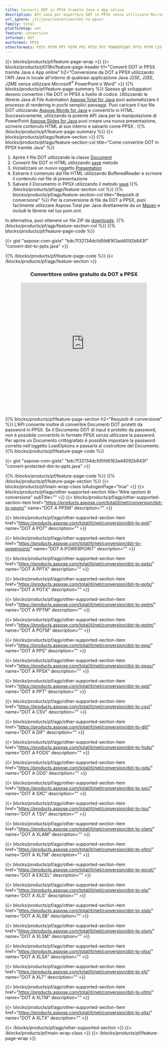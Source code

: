 ```yaml
---
title: Converti DOT in PPSX tramite Java o App online
description: API Java per esportare DOT in PPSX senza utilizzare Microsoft Word o PowerPoint o in linea. Prova rapidamente il convertitore online gratuito da POT a CSV prima di integrare il codice. o con il convertitore online gratuito
url_ignore: /it/java/conversion/dot-to-ppsx/
family: total
platformtag: net
feature: conversion
informat: DOT
outformat: PPSX
otherformats: POTX PPSM PPT POTM PPS PPSX POT POWERPOINT PPTX PPTM CSV DIF FODS ODS SXC TSV XLAM XLTM EXCEL XLS XLSB XLSM XLSX XLT XLTM XLTX
---
```

{{< blocks/products/pf/feature-page-wrap >}}
{{< blocks/products/pf/i18n/feature-page-header h1="Converti DOT in PPSX tramite Java o App online" h2="Conversione da DOT a PPSX utilizzando l'API Java in locale all'interno di qualsiasi applicazione Java J2SE, J2EE, J2ME senza utilizzare Microsoft<sup>&reg;</sup> PowerPoint o Word" >}}
{{% blocks/products/pf/feature-page-summary %}}
Spesso gli sviluppatori devono convertire i file DOT in PPSX a livello di codice. Utilizzando le librerie Java di File Automation [Aspose.Total for Java](https://products.aspose.com/total/java/) puoi automatizzare il processo di rendering in pochi semplici passaggi. Puoi caricare il tuo file DOT utilizzando [Aspose.Words for Java](https://products.aspose.com/words/java/) e convertirlo in HTML. Successivamente, utilizzando la potente API Java per la manipolazione di PowerPoint [Aspose.Slides for Java](https://products.aspose.com/slides/java/) puoi creare una nuova presentazione, scrivere contenuto HTML al suo interno e salvarlo come PPSX .
{{% /blocks/products/pf/feature-page-summary  %}}
{{< blocks/products/pf/agp/feature-section >}}
{{% blocks/products/pf/agp/feature-section-col title="Come convertire DOT in PPSX tramite Java" %}}
1. Aprire il file DOT utilizzando la classe [Document](https://apiference.aspose.com/words/java/com.aspose.words/Document)
2. Converti file DOT in HTML utilizzando [save](https://apiference.aspose.com/words/java/com.aspose.words/Document#save(java.lang.String,com.aspose.words.SaveOptions)) metodo
3. Inizializzare un nuovo oggetto [Presentation](https://apiference.aspose.com/slides/java/com.aspose.slides/Presentation)
5. Estrarre il contenuto dal file HTML utilizzando BufferedReader e scrivere il contenuto nel file di presentazione
6. Salvare il Documento in PPSX utilizzando il metodo [save](https://apiference.aspose.com/slides/java/com.aspose.slides/Presentation#save-java.io.OutputStream-int-)
{{% /blocks/products/pf/agp/feature-section-col %}}
{{% blocks/products/pf/agp/feature-section-col title="Requisiti di conversione" %}}
Per la conversione di file da DOT a PPSX, puoi facilmente utilizzare Aspose.Total per Java direttamente da un [Maven](https://releases.aspose.com/total/java/) e includi le librerie nel tuo pom.xml.

In alternativa, puoi ottenere un file ZIP da [downloads](https://releases.aspose.com/total/java).
{{% /blocks/products/pf/agp/feature-section-col %}}
{{% blocks/products/pf/feature-page-code %}}

{{< gist "aspose-com-gists" "bdc7f32134dcfd5fd6163ad4092b843f" "convert-dot-to-pptx.java" >}}


{{% /blocks/products/pf/feature-page-code %}}
{{< /blocks/products/pf/agp/feature-section >}}
<div class="container-fluid agp-content bg-white aboutfile box-1 vh100 section nopbtm">
<div class=container>
<div class=row>
<div class="demobox tc col-md-12 padding-0" align="center">

<h3>Convertitore online gratuito da DOT a PPSX</h3>

<iframe style="border: none; height: 426px;" scrolling="no" src="https://total-conversion-app-65z5r2lp.qa.k8s.dynabic.com/?to=ppsx&from=dot" id="child-iframe" width="80%"></iframe>

</div></div>
</div></div>
{{% blocks/products/pf/feature-page-section  h2="Requisiti di conversione" %}}
L'API consente inoltre di convertire Documenti DOT protetti da password in PPSX. Se il Documento DOT di input è protetto da password, non è possibile convertirlo in formato PPSX senza utilizzare la password. Per aprire un Documento crittografato è possibile impostare la password corretta nell'oggetto LoadOptions e passarla al costruttore del Documento.  
{{% blocks/products/pf/feature-page-code %}}

{{< gist "aspose-com-gists" "bdc7f32134dcfd5fd6163ad4092b843f" "convert-protected-dot-to-pptx.java" >}}

{{% /blocks/products/pf/feature-page-code  %}}
{{% /blocks/products/pf/feature-page-section %}}
{{< blocks/products/pf/main-wrap-class isAutogenPage="true" >}}
{{< blocks/products/pf/agp/other-supported-section title="Altre opzioni di conversione" subTitle="" >}}
{{< blocks/products/pf/agp/other-supported-section-item href="https://products.aspose.com/total/it/net/conversion/dot-to-ppsm/" name="DOT A PPSM" description="" >}}

{{< blocks/products/pf/agp/other-supported-section-item href="https://products.aspose.com/total/it/net/conversion/dot-to-pot/" name="DOT A POT" description="" >}}

{{< blocks/products/pf/agp/other-supported-section-item href="https://products.aspose.com/total/it/net/conversion/dot-to-powerpoint/" name="DOT A POWERPOINT" description="" >}}

{{< blocks/products/pf/agp/other-supported-section-item href="https://products.aspose.com/total/it/net/conversion/dot-to-pptx/" name="DOT A PPTX" description="" >}}

{{< blocks/products/pf/agp/other-supported-section-item href="https://products.aspose.com/total/it/net/conversion/dot-to-potx/" name="DOT A POTX" description="" >}}

{{< blocks/products/pf/agp/other-supported-section-item href="https://products.aspose.com/total/it/net/conversion/dot-to-pptm/" name="DOT A PPTM" description="" >}}

{{< blocks/products/pf/agp/other-supported-section-item href="https://products.aspose.com/total/it/net/conversion/dot-to-potm/" name="DOT A POTM" description="" >}}

{{< blocks/products/pf/agp/other-supported-section-item href="https://products.aspose.com/total/it/net/conversion/dot-to-pps/" name="DOT A PPS" description="" >}}

{{< blocks/products/pf/agp/other-supported-section-item href="https://products.aspose.com/total/it/net/conversion/dot-to-ppsx/" name="DOT A PPSX" description="" >}}

{{< blocks/products/pf/agp/other-supported-section-item href="https://products.aspose.com/total/it/net/conversion/dot-to-ppt/" name="DOT A PPT" description="" >}}

{{< blocks/products/pf/agp/other-supported-section-item href="https://products.aspose.com/total/it/net/conversion/dot-to-csv/" name="DOT A CSV" description="" >}}

{{< blocks/products/pf/agp/other-supported-section-item href="https://products.aspose.com/total/it/net/conversion/dot-to-dif/" name="DOT A DIF" description="" >}}

{{< blocks/products/pf/agp/other-supported-section-item href="https://products.aspose.com/total/it/net/conversion/dot-to-fods/" name="DOT A FODS" description="" >}}

{{< blocks/products/pf/agp/other-supported-section-item href="https://products.aspose.com/total/it/net/conversion/dot-to-ods/" name="DOT A ODS" description="" >}}

{{< blocks/products/pf/agp/other-supported-section-item href="https://products.aspose.com/total/it/net/conversion/dot-to-sxc/" name="DOT A SXC" description="" >}}

{{< blocks/products/pf/agp/other-supported-section-item href="https://products.aspose.com/total/it/net/conversion/dot-to-tsv/" name="DOT A TSV" description="" >}}

{{< blocks/products/pf/agp/other-supported-section-item href="https://products.aspose.com/total/it/net/conversion/dot-to-xlam/" name="DOT A XLAM" description="" >}}

{{< blocks/products/pf/agp/other-supported-section-item href="https://products.aspose.com/total/it/net/conversion/dot-to-xltm/" name="DOT A XLTM" description="" >}}

{{< blocks/products/pf/agp/other-supported-section-item href="https://products.aspose.com/total/it/net/conversion/dot-to-excel/" name="DOT A EXCEL" description="" >}}

{{< blocks/products/pf/agp/other-supported-section-item href="https://products.aspose.com/total/it/net/conversion/dot-to-xls/" name="DOT A XLS" description="" >}}

{{< blocks/products/pf/agp/other-supported-section-item href="https://products.aspose.com/total/it/net/conversion/dot-to-xlsb/" name="DOT A XLSB" description="" >}}

{{< blocks/products/pf/agp/other-supported-section-item href="https://products.aspose.com/total/it/net/conversion/dot-to-xlsm/" name="DOT A XLSM" description="" >}}

{{< blocks/products/pf/agp/other-supported-section-item href="https://products.aspose.com/total/it/net/conversion/dot-to-xlsx/" name="DOT A XLSX" description="" >}}

{{< blocks/products/pf/agp/other-supported-section-item href="https://products.aspose.com/total/it/net/conversion/dot-to-xlt/" name="DOT A XLT" description="" >}}

{{< blocks/products/pf/agp/other-supported-section-item href="https://products.aspose.com/total/it/net/conversion/dot-to-xltm/" name="DOT A XLTM" description="" >}}

{{< blocks/products/pf/agp/other-supported-section-item href="https://products.aspose.com/total/it/net/conversion/dot-to-xltx/" name="DOT A XLTX" description="" >}}


{{< /blocks/products/pf/agp/other-supported-section >}}
{{< /blocks/products/pf/main-wrap-class >}}
{{< /blocks/products/pf/feature-page-wrap >}}